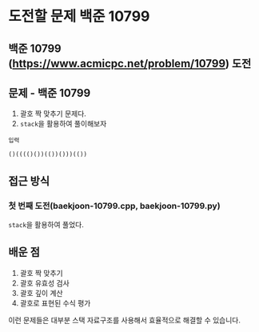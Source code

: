 # 도전할 문제 **백준 10799**

## **백준 10799** (https://www.acmicpc.net/problem/10799) 도전

## 문제 - 백준 10799

1. 괄호 짝 맞추기 문제다.
2. `stack`을 활용하여 풀이해보자

`입력`

```
()(((()())(())()))(())
```

## 접근 방식

### 첫 번째 도전(baekjoon-10799.cpp, baekjoon-10799.py)

`stack`을 활용하여 풀었다.

## 배운 점

1. 괄호 짝 맞추기
2. 괄호 유효성 검사
3. 괄호 깊이 계산
4. 괄호로 표현된 수식 평가

이런 문제들은 대부분 스택 자료구조를 사용해서 효율적으로 해결할 수 있습니다.
